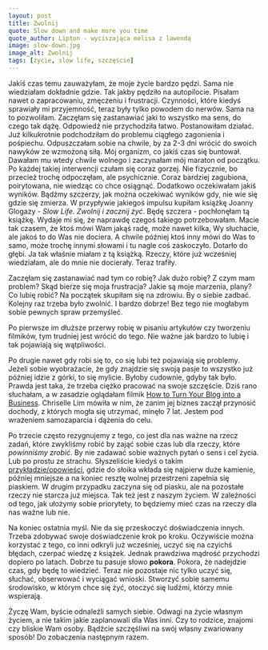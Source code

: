 ```yaml
---
layout: post
title: Zwolnij
quote: Slow down and make more you time
quote_author: Lipton - wyciszająca melisa z lawendą
image: slow-down.jpg
image_alt: Zwolnij
tags: [życie, slow life, szczęście]
---
```


Jakiś czas temu zauważyłam, że moje życie bardzo pędzi. Sama nie wiedziałam dokładnie gdzie. Tak jakby pędziło na autopilocie. Pisałam nawet o zapracowaniu, zmęczeniu i frustracji. Czynności, które kiedyś sprawiały mi przyjemność, teraz były tylko powodem do nerwów. Sama na to pozwoliłam. Zaczęłam się zastanawiać jaki to wszystko ma sens, do czego tak dążę. Odpowiedź nie przychodziła łatwo. Postanowiłam działać. Już kilkukrotnie podchodziłam do problemu ciągłego zagonienia i pośpiechu. Odpuszczałam sobie na chwile, by za 2-3 dni wrócić do swoich nawyków ze wzmożoną siłą. Mój organizm, co jakiś czas się buntował. Dawałam mu wtedy chwile wolnego i zaczynałam mój maraton od początku. Po każdej takiej interwencji czułam się coraz gorzej. Nie fizycznie, bo przecież trochę odpoczęłam, ale psychicznie. Coraz bardziej zagubiona, poirytowana, nie wiedząc co chce osiągnąć. Dodatkowo oczekiwałam jakiś wyników. Bądźmy szczerzy, jak można oczekiwać wyników gdy, nie wie się gdzie się zmierza. W przypływie jakiegoś impulsu kupiłam książkę Joanny Glogazy - _Slow Life. Zwolnij i zacznij żyć_. Będę szczera - pochłonęłam tą książkę. Wydaje mi się, że naprawdę czegoś takiego potrzebowałam. Macie tak czasem, że ktoś mówi Wam jakąś radę, może nawet kilka, Wy słuchacie, ale jakoś to do Was nie dociera. A chwile później ktoś inny mówi do Was to samo, może trochę innymi słowami i tu nagle coś zaskoczyło. Dotarło do głębi. Ja tak właśnie miałam z tą książką. Rzeczy, które już wcześniej wiedziałam, ale do mnie nie docierały. Teraz trafiły.

Zaczęłam się zastanawiać nad tym co robię? Jak dużo robię? Z czym mam problem? Skąd bierze się moja frustracja? Jakie są moje marzenia, plany? Co lubię robić? Na początek skupiłam się na zdrowiu. By o siebie zadbać. Kolejny raz trzeba było zwolnić. I bardzo dobrze! Bez tego nie mogłabym sobie pewnych spraw przemyśleć.

Po pierwsze im dłuższe przerwy robię w pisaniu artykułów czy tworzeniu filmików, tym trudniej jest wrócić do tego. Nie ważne jak bardzo to lubię i tak pojawiają się wątpliwości.

Po drugie nawet gdy robi się to, co się lubi też pojawiają się problemy. Jeżeli sobie wyobrażacie, że gdy znajdzie się swoją pasje to wszystko już później idzie z górki, to się mylicie. Byłoby cudownie, gdyby tak było. Prawda jest taka, że trzeba ciężko pracować na swoje szczęście. Dziś rano słuchałam, a w zasadzie oglądałam filmik [How to Turn Your Blog into a Business](https://www.youtube.com/watch?v=pIJKCpOkKY8). Chriselle Lim mówiła w nim, że zanim jej biznes zaczął przynosić dochody, z których mogła się utrzymać, minęło 7 lat. Jestem pod wrażeniem samozaparcia i dążenia do celu.

Po trzecie często rezygnujemy z tego, co jest dla nas ważne na rzecz zadań, które zwykliśmy robić by zająć sobie czas lub dla rzeczy, które *powinniśmy zrobić*. By nie zadawać sobie ważnych pytań o sens i cel życia. Lub po prostu ze strachu. Słyszeliście kiedyś o takim [przykładzie/opowieści](https://www.youtube.com/watch?v=uAZ8fNQHQwE), gdzie do słoika wkłada się najpierw duże kamienie, później mniejsze a na koniec resztę wolnej przestrzeni zapełnia się piaskiem. W drugim przypadku zaczyna się od piasku, ale na pozostałe rzeczy nie starcza już miejsca. Tak też jest z naszym życiem. W zależności od tego, jak ułożymy sobie priorytety, to będziemy mieć czas na rzeczy dla nas ważne lub nie.

Na koniec ostatnia myśl. Nie da się przeskoczyć doświadczenia innych. Trzeba zdobywać swoje doświadczenie krok po kroku. Oczywiście można korzystać z tego, co inni odkryli już wcześniej, uczyć się na czyichś błędach, czerpać wiedzę z książek. Jednak prawdziwa mądrość przychodzi dopiero po latach. Dobrze tu pasuje słowo **pokora**. Pokora, że nadejdzie czas, gdy będę to wiedzieć. Teraz nie pozostaje nic tylko uczyć się, słuchać, obserwować i wyciągać wnioski. Stworzyć sobie samemu środowisko, w którym chce się żyć, otoczyć się ludźmi, którzy mnie wspierają.

Życzę Wam, byście odnaleźli samych siebie. Odwagi na życie własnym życiem, a nie takim jakie zaplanowali dla Was inni. Czy to rodzice, znajomi czy bliskie Wam osoby. Bądźcie szczęśliwi na swój własny zwariowany sposób! Do zobaczenia następnym razem.
